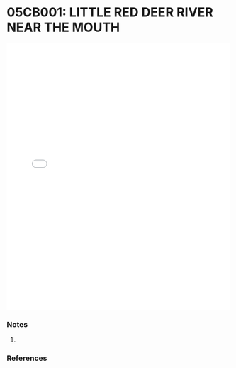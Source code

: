 # 05CB001: LITTLE RED DEER RIVER NEAR THE MOUTH

<iframe src="/_static/stations/05CB001_fdc.html" width="100%" height="600" frameborder="0"></iframe>

### Notes
1. 

### References

